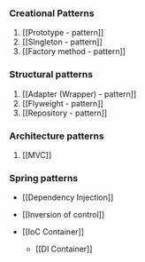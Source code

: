 

### Creational Patterns

1. [[Prototype - pattern]]
2. [[SIngleton - pattern]]
3. [[Factory method - pattern]]


### Structural patterns

1. [[Adapter (Wrapper) - pattern]]
2. [[Flyweight - pattern]]
3. [[Repository - pattern]]
### Architecture patterns

1. [[MVC]]


### Spring patterns

- [[Dependency Injection]]
- [[Inversion of control]]

- [[IoC Container]]
	- [[DI Container]]